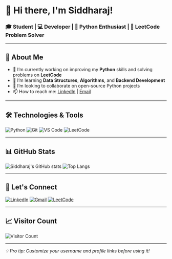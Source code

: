 # 👋 Hi there, I'm Siddharaj!

### 🎓 Student | 💻 Developer | 🐍 Python Enthusiast | 🧠 LeetCode Problem Solver

---

## 🚀 About Me

- 🔭 I’m currently working on improving my **Python** skills and solving problems on **LeetCode**
- 🌱 I’m learning **Data Structures**, **Algorithms**, and **Backend Development**
- 👯 I’m looking to collaborate on open-source Python projects
- 📫 How to reach me: [LinkedIn](https://www.linkedin.com/) | [Email](siddhrajmatade389@gmail.com)

---

## 🛠️ Technologies & Tools

![Python](https://img.shields.io/badge/Python-3776AB?style=for-the-badge&logo=python&logoColor=white)
![Git](https://img.shields.io/badge/Git-F05032?style=for-the-badge&logo=git&logoColor=white)
![VS Code](https://img.shields.io/badge/VS%20Code-007ACC?style=for-the-badge&logo=visual-studio-code&logoColor=white)
![LeetCode](https://img.shields.io/badge/LeetCode-FFA116?style=for-the-badge&logo=leetcode&logoColor=black)

---

## 📊 GitHub Stats

![Siddharaj's GitHub stats](https://github-readme-stats.vercel.app/api?username=Siddharaj&show_icons=true&theme=radical)
![Top Langs](https://github-readme-stats.vercel.app/api/top-langs/?username=Siddharaj&layout=compact&theme=radical)

---

## 🔗 Let's Connect

[![LinkedIn](https://img.shields.io/badge/LinkedIn-blue?style=flat-square&logo=linkedin)](https://www.linkedin.com/)
[![Gmail](https://img.shields.io/badge/Gmail-D14836?style=flat-square&logo=gmail&logoColor=white)](mailto:youremail@example.com)
[![LeetCode](https://img.shields.io/badge/LeetCode-FFA116?style=flat-square&logo=leetcode&logoColor=black)](https://leetcode.com/your-username)

---

## 📈 Visitor Count

![Visitor Count](https://komarev.com/ghpvc/?username=Siddharaj&color=blue)

---

_💡 Pro tip: Customize your username and profile links before using it!_
